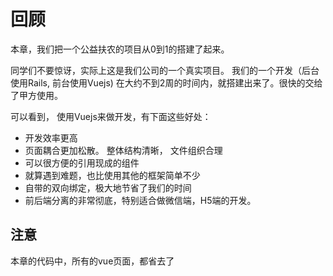 # 回顾

本章，我们把一个公益扶农的项目从0到1的搭建了起来。 

同学们不要惊讶，实际上这是我们公司的一个真实项目。 我们的一个开发（后台使用Rails, 前台使用Vuejs) 在大约不到2周的时间内，就搭建出来了。很快的交给了甲方使用。 

可以看到， 使用Vuejs来做开发，有下面这些好处：

- 开发效率更高
- 页面耦合更加松散。 整体结构清晰， 文件组织合理
- 可以很方便的引用现成的组件
- 就算遇到难题，也比使用其他的框架简单不少
- 自带的双向绑定，极大地节省了我们的时间
- 前后端分离的非常彻底，特别适合做微信端，H5端的开发。


## 注意 

本章的代码中，所有的vue页面，都省去了<style>这些内容。 感兴趣的同学，可以来这里查看源代码：

https://github.com/sg552/happy_book_vuejs